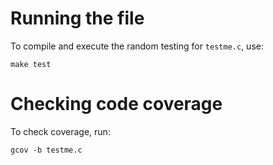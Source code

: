 # Running the file
To compile and execute the random testing for `testme.c`, use:
```
make test
```

# Checking code coverage
To check coverage, run:
```
gcov -b testme.c
```